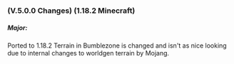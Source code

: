### **(V.5.0.0 Changes) (1.18.2 Minecraft)**

##### Major:
Ported to 1.18.2
Terrain in Bumblezone is changed and isn't as nice looking due to internal changes to worldgen terrain by Mojang.